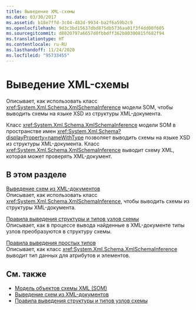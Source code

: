 ```yaml
---
title: Выведение XML-схемы
ms.date: 03/30/2017
ms.assetid: b18e7ffd-3c04-482d-9934-ba2f6a59b2c9
ms.openlocfilehash: 9d3c3bd15637dbd875db5736aa01f3f4dd00f605
ms.sourcegitcommit: d8020797a6657d0fbbdff362b80300815f682f94
ms.translationtype: HT
ms.contentlocale: ru-RU
ms.lasthandoff: 11/24/2020
ms.locfileid: "95733455"
---
```

# <a name="inferring-an-xml-schema"></a>Выведение XML-схемы

Описывает, как использовать класс <xref:System.Xml.Schema.XmlSchemaInference> модели SOM, чтобы выводить схемы на языке XSD из структуры XML-документа.  
  
 Класс <xref:System.Xml.Schema.XmlSchemaInference> модели SOM в пространстве имен <xref:System.Xml.Schema?displayProperty=nameWithType> позволяет выводить схемы на языке XSD из структуры XML-документа. Класс <xref:System.Xml.Schema.XmlSchemaInference> выводит схему XML, которая может проверять XML-документ.  
  
## <a name="in-this-section"></a>В этом разделе  

 [Выведение схем из XML-документов](inferring-schemas-from-xml-documents.md)  
 Описывает, как использовать класс <xref:System.Xml.Schema.XmlSchemaInference>, чтобы выводить схемы из структуры XML-документа.  
  
 [Правила выведения структуры и типов узлов схемы](rules-for-inferring-schema-node-types-and-structure.md)  
 Описывает, как в процессе вывода найденные в XML-документе типы узлов преобразуются в структуру схемы.  
  
 [Правила выведения простых типов](rules-for-inferring-simple-types.md)  
 Описывает, как класс <xref:System.Xml.Schema.XmlSchemaInference> выводит тип данных для атрибутов и элементов.  
  
## <a name="see-also"></a>См. также

- [Модель объектов схемы XML (SOM)](xml-schema-object-model-som.md)
- [Выведение схем из XML-документов](inferring-schemas-from-xml-documents.md)
- [Правила выведения структуры и типов узлов схемы](rules-for-inferring-schema-node-types-and-structure.md)

